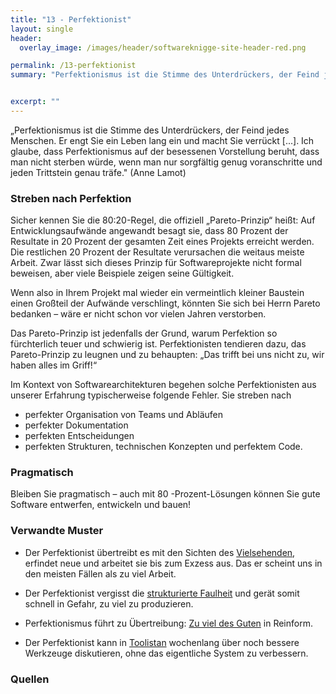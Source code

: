 ```yaml
---
title: "13 - Perfektionist"
layout: single
header:
  overlay_image: /images/header/softwareknigge-site-header-red.png

permalink: /13-perfektionist
summary: "Perfektionismus ist die Stimme des Unterdrückers, der Feind jedes Menschen. Er engt Sie ein Leben lang ein und macht Sie verrückt [...]. Ich glaube, dass Perfektionismus auf der besessenen Vorstellung beruht, dass man nicht sterben würde, wenn man nur sorgfältig genug voranschritte und jeden Trittstein genau träfe. (Anne Lamot)"


excerpt: ""
---
```


„Perfektionismus ist die Stimme des Unterdrückers, der Feind jedes Menschen.
Er engt Sie ein Leben lang ein und macht Sie verrückt [...]. Ich glaube, dass Perfektionismus auf der besessenen Vorstellung beruht, dass man nicht sterben würde, wenn man nur sorgfältig genug voranschritte und jeden Trittstein genau träfe." (Anne Lamot)

### Streben nach Perfektion
Sicher kennen Sie die 80:20-Regel, die offiziell „Pareto-Prinzip“ heißt: Auf Entwicklungsaufwände angewandt besagt sie, dass 80 Prozent der Resultate in 20 Prozent der gesamten Zeit eines Projekts erreicht werden. Die restlichen 20 Prozent der Resultate verursachen die weitaus meiste Arbeit. Zwar lässt sich dieses Prinzip für Softwareprojekte nicht formal beweisen, aber viele Beispiele zeigen seine Gültigkeit.

Wenn also in Ihrem Projekt mal wieder ein vermeintlich kleiner Baustein einen Großteil der Aufwände verschlingt, könnten Sie sich bei Herrn Pareto bedanken – wäre er nicht schon vor vielen Jahren verstorben.

Das Pareto-Prinzip ist jedenfalls der Grund, warum Perfektion so fürchterlich teuer und schwierig ist. Perfektionisten tendieren dazu, das Pareto-Prinzip zu leugnen und zu behaupten: „Das trifft bei uns nicht zu, wir haben alles im Griff!“

Im Kontext von Softwarearchitekturen begehen solche Perfektionisten aus unserer Erfahrung typischerweise folgende Fehler. Sie streben nach

* perfekter Organisation von Teams und Abläufen
* perfekter Dokumentation
* perfekten Entscheidungen
* perfekten Strukturen, technischen Konzepten und perfektem Code.

### Pragmatisch

Bleiben Sie pragmatisch – auch mit 80 -Prozent-Lösungen können Sie gute Software entwerfen, entwickeln und bauen!

### Verwandte Muster

* Der Perfektionist übertreibt es mit den Sichten des [Vielsehenden](),
erfindet neue und arbeitet sie bis zum Exzess aus.
Das er scheint uns in den meisten Fällen als zu viel Arbeit.

* Der Perfektionist vergisst die [strukturierte Faulheit](04-strukturierte-faulheit) und gerät somit schnell in Gefahr, zu viel zu produzieren.

* Perfektionismus führt zu Übertreibung: [Zu viel des Guten](/07-zuviel-des-guten) in Reinform.
* Der Perfektionist kann in [Toolistan](/22-toolistan) wochenlang über noch bessere Werkzeuge diskutieren, ohne das eigentliche System zu verbessern.

### Quellen
